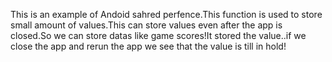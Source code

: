 This is an example of Andoid sahred perfence.This function is used to store small amount of values.This can store values even after the
app is closed.So we can store datas like game scores!It stored the value..if we close the app and rerun the app we see that the value is till in hold!
